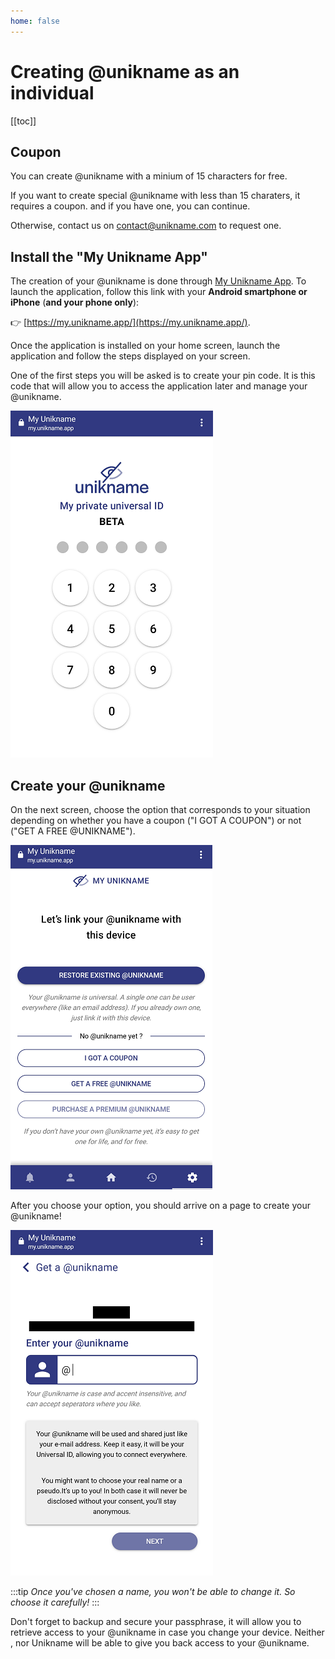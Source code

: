 ```yaml
---
home: false
---
```


# Creating @unikname as an individual

[[toc]]

## Coupon

You can create @unikname with a minium of 15 characters for free.

If you want to create special @unikname with less than 15 charaters, it requires a coupon. and if you have one, you can continue. 

Otherwise, contact us on [contact@unikname.com](mailto:contact@unikname.com) to request one.

## Install the "My Unikname App"

The creation of your @unikname is done through [My Unikname App](https://my.unikname.app/).
To launch the application, follow this link with your **Android smartphone or iPhone** (**and your phone only**):

👉 [https://my.unikname.app/](https://my.unikname.app/).

Once the application is installed on your home screen, launch the application and follow the steps displayed on your screen.

One of the first steps you will be asked is to create your pin code.
It is this code that will allow you to access the application later and manage your @unikname.

![pin-code](./images/pin-code.png)


## Create your @unikname

On the next screen, choose the option that corresponds to your situation depending on whether you have a coupon ("I GOT A COUPON") or not ("GET A FREE @UNIKNAME").

![homepage](./images/homepage.png)

After you choose your option, you should arrive on a page to create your @unikname!

![create-unikname](./images/create-unikname.png)

:::tip
*Once you've chosen a name, you won't be able to change it. So choose it carefully!*
:::

Don't forget to backup and secure your passphrase, it will allow you to retrieve access to your @unikname in case you change your device.
Neither <uns/>, nor Unikname will be able to give you back access to your @unikname.
